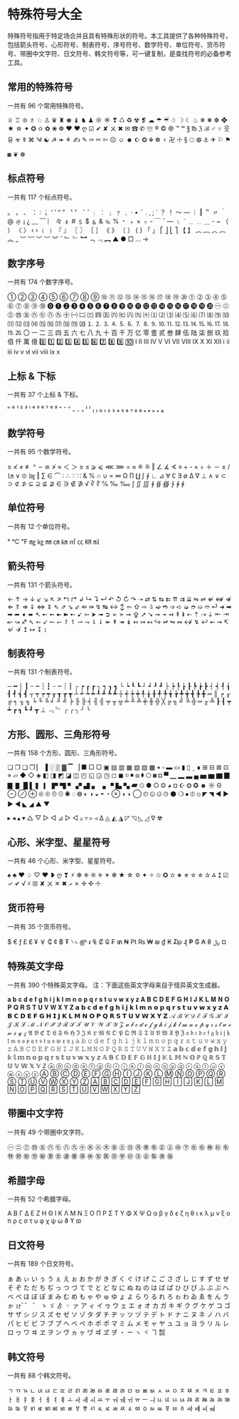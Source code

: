 ﻿# 特殊符号大全
特殊符号指用于特定场合并且具有特殊形状的符号。本工具提供了各种特殊符号，包括箭头符号、心形符号、制表符号、序号符号、数学符号、单位符号、货币符号、带圈中文字符、日文符号、韩文符号等，可一键复制，是查找符号的必备参考工具。

## 常用的特殊符号

一共有 96 个常用特殊符号。

♕
♖
♔
♗
♘
♙
♛
♜
♚
♝
♞
♟
☼
☀
❣
♺
♻︎
☢︎
❡
☁
☂
☔︎
☃
☽
☾
♨
❄
❅
❆
❖
★
☆
✦
✪
✫
✿
❀
❁
♥
❤
ღ
☑
✔
✘
ㄨ
✖
✉
☎
✆
☏
®
©
℗
™
℠
℥
℔
ℨ
ℬ
♂
♀
웃
유
☣
☤
⌘
༄
☯
☭
❧
⚘
✍
✎
✑
✂
✄
☹
☺
☻
☪
❂
☬
☸
♆
卍
☩
§
⚾︎
⚽︎
⚓︎
✈︎
⚐
⚑
◙
❦
☸

## 标点符号
一共有 117 个标点符号。

。
，
、
：
∶
；
‘
’
“
”
〝
〞
ˆ
ˇ
﹕
︰
﹔
﹖
﹑
·
•
¨
.
¸
;
´
？
！
～
—
｜
‖
＂
〃
｀
@
﹫
¡
¿
﹏
﹋
︴
々
﹟
\#
﹩
$
﹠
&
﹪
%
﹡
﹢
×
﹦
‐
￣
¯
―
﹨
˜
﹍
﹎
＿
\-
~
（
）
〈
〉
‹
›
﹛
﹜
『
』
〖
〗
［
］
《
》
〔
〕
{
}
「
」
⎡
⎦
⎣
⎤
【
】
︵
︷
︿
︹
︽
_
︶
︸
﹀
︺
︾
ˉ
﹂
﹄
︼
﹁
﹃
︻
▲
●
□
…
→

## 数字序号
一共有 174 个数字序号。

①
②
③
④
⑤
⑥
⑦
⑧
⑨
⑩
⑪
⑫
⑬
⑭
⑮
⑯
⑰
⑱
⑲
⑳
⓵
⓶
⓷
⓸
⓹
⓺
⓻
⓼
⓽
⓾
⓿
❶
❷
❸
❹
❺
❻
❼
❽
❾
❿
⓫
⓬
⓭
⓮
⓯
⓰
⓱
⓲
⓳
⓴
㊀
㊁
㊂
㊃
㊄
㊅
㊆
㊇
㊈
㊉
㈠
㈡
㈢
㈣
㈤
㈥
㈦
㈧
㈨
㈩
⑴
⑵
⑶
⑷
⑸
⑹
⑺
⑻
⑼
⑽
⑾
⑿
⒀
⒁
⒂
⒃
⒄
⒅
⒆
⒇
⒈
⒉
⒊
⒋
⒌
⒍
⒎
⒏
⒐
⒑
⒒
⒓
⒔
⒕
⒖
⒗
⒘
⒙
⒚
⒛
〇
一
二
三
四
五
六
七
八
九
十
百
千
万
亿
零
壹
贰
叁
肆
伍
陆
柒
捌
玖
拾
佰
仟
萬
億
0️⃣
1️⃣
2️⃣
3️⃣
4️⃣
5️⃣
6️⃣
7️⃣
8️⃣
9️⃣
🔟
Ⅰ
Ⅱ
Ⅲ
Ⅳ
Ⅴ
Ⅵ
Ⅶ
Ⅷ
Ⅸ
Ⅹ
Ⅺ
Ⅻ
ⅰ
ⅱ
ⅲ
ⅳ
ⅴ
ⅵ
ⅶ
ⅷ
ⅸ
ⅹ

## 上标 & 下标
一共有 37 个上标 & 下标。

ⁿ
⁰
¹
²
³
ⁱ
⁴
⁵
⁶
⁷
⁸
⁹
⁺
⁻
⁼
₊
₋
₌
⁽
⁾
₍
₎
₀
₁
₂
₃
₄
₅
₆
₇
₈
₉
ₐ
ₑ
ₒ
ₓ
ₔ

## 数学符号
一共有 95 个数学符号。

≥
≮
≠
≢
^
∽
≌
≯
≈
＜
＞
≥
≤
⩾
⩽
⋘
⋙
\=
≈
≝
≞
‖
∠
∡
∢
≡
+
\-
×
÷
＋
－
±
/
㏑
∨
⊙
㏒
‖
∑
∈
⌒
∶
∴
∵
∷
&
%
∩
∪
∝
∞
Ω
∏
∐
∫
∮
∟
⊿
∀
∁
∃
∅
∆
∇
⊥
∧
∨
⊂
⊃
⊄
⊅
⊆
⊇
⊈
⊉
∈
∋
∉
∌
√
∛
∜
℅
‰
‱
∫
∬
∭
∮
∯
∰
∱
∲
∳

## 单位符号
一共有 12 个单位符号。

°
℃
℉
㎎
㎏
㎜
㎝
㎞
㎡
㏄
㏎
㏕
## 箭头符号
一共有 131 个箭头符号。

←
↑
→
↓
↙
↘
↖
↗
↰
↱
↲
↳
↴
↵
↶
↺
↻
↷
➝
⇄
⇅
⇆
⇇
⇈
⇉
⇊
⇋
⇌
⇍
⇎
⇏
⇐
⇑
⇒
⇓
⇔
⇕
⇖
⇗
⇘
⇙
⇚
⇛
↯
↹
↔
↕
⇦
⇧
⇨
⇩
➫
➬
➩
➪
➭
➮
➯
➱
⏎
➜
➡
➥
➦
➧
➨
➷
➸
➻
➼
➽
➸
➹
➳
➤
➟
➲
➢
➣
➞
⇪
➚
➘
➙
➛
➺
⇞
⇟
⇠
⇡
⇢
⇣
⇤
⇥
↜
↝
♐
➴
➵
➶
↼
↽
↾
↿
⇀
⇁
⇂
⇃
↞
↟
↠
↡
↢
↣
↤
↪
↫
↬
↭
↮
↯
↩
⇜
⇝
↸
↚
↛
↥
↦
↧
↨

## 制表符号
一共有 131 个制表符号。

─
━
│
┃
┄
┅
┆
┇
┈
┉
┊
┋
┌
┍
┎
┏
┐
┑
┒
┓
└
┕
┖
┗
┘
┙
┚
┛
├
┝
┞
┟
┠
┡
┢
┣
┤
┥
┦
┧
┨
┩
┪
┫
┬
┭
┮
┯
┰
┱
┲
┳
┴
┵
┶
┷
┸
┹
┺
┻
┼
┽
┾
┿
╀
╁
╂
╃
╄
╅
╆
╇
╈
╉
╊
╋
═
║
╒
╓
╔
╕
╖
╗
╘
╙
╚
╛
╜
╝
╞
╟
╠
╡
╢
╣
╤
╥
╦
╧
╨
╩
╪
╫
╬
╳
╔
╗
╝
╚
╬
═
╓
╩
┠
┨
┯
┷
┏
┓
┗
┛
┳
⊥
﹃
﹄
┌
╭
╮
╯
╰

## 方形、圆形、三角形符号
一共有 158 个方形、圆形、三角形符号。

❏
❐
❑
❒
▏
▐
░
▒
▓
▔
▕
■
□
▢
▣
▤
▥
▦
▧
▨
▩
▪
▫
▬
▭
▮
▯
ˍ
∎
⊞
⊟
⊠
⊡
⋄
▱
◆
◇
◈
◧
◨
◩
◪
◫
◰
◱
◲
◳
◻
◼
◽
◾
⧈
⧫
⎔
◙
◘
▀
▁
▂
▃
▄
▅
▆
▇
▉
▊
▋
█
▌
▍
▎
▛
▜
▝
▞
▟
▖
▗
▘
▙
▚
▰
⊙
●
○
◎
◕
¤
☪
❂
✪
☻
☼
Θ
⊖
⊘
⊕
⊚
⊛
⊜
⊝
◉
◌
◍
◐
◑
◒
◓
◔
⊗
◖
◗
◯
◴
◵
◶
◷
⚫
❍
⦁
⦶
⦸
◤
◥
◄
►
▶
◀
◣
◢
▲
▼
 
▸
◂
▴
▾
△
▽
▷
◁
⊿
▻
◅
▵
▿
▹
◃
∆
◬
◭
◮
◸
◹
◺
◿
∇
☢

## 心形、米字型、星星符号
一共有 46 个心形、米字型、星星符号。

♠
♣
♥
♤
♡
❤
❥
ღ
❣
⚡︎
❇
❈
❊
✳
✴
✻
★
☆
✡
✦
✧
✩
✪
✫
✬
✭
✮
✯
✰
⁂
⁑
☑
✓
✔
√
☓
☒
✘
ㄨ
✕
✖
ރ
✗
✢
✣
☩

## 货币符号
一共有 35 个货币符号。

$
€
ƒ
£
₤
¥
￥
₵
¢
฿
₮
৲
৳
௹
៛
₠
₡
₢
₣
₥
₦
₧
₨
₩
₪
₫
₭
₯
₰
₱
₲
₳
₴
﷼
¤

## 特殊英文字母
一共有 390 个特殊英文字母。
注：下面这些英文字母来自于怪异英文生成器。

𝐚
𝐛
𝐜
𝐝
𝐞
𝐟
𝐠
𝐡
𝐢
𝐣
𝐤
𝐥
𝐦
𝐧
𝐨
𝐩
𝐪
𝐫
𝐬
𝐭
𝐮
𝐯
𝐰
𝐱
𝐲
𝐳
𝐀
𝐁
𝐂
𝐃
𝐄
𝐅
𝐆
𝐇
𝐈
𝐉
𝐊
𝐋
𝐌
𝐍
𝐎
𝐏
𝐐
𝐑
𝐒
𝐓
𝐔
𝐕
𝐖
𝐗
𝐘
𝐙
𝗮
𝗯
𝗰
𝗱
𝗲
𝗳
𝗴
𝗵
𝗶
𝗷
𝗸
𝗹
𝗺
𝗻
𝗼
𝗽
𝗾
𝗿
𝘀
𝘁
𝘂
𝘃
𝘄
𝘅
𝘆
𝘇
𝗔
𝗕
𝗖
𝗗
𝗘
𝗙
𝗚
𝗛
𝗜
𝗝
𝗞
𝗟
𝗠
𝗡
𝗢
𝗣
𝗤
𝗥
𝗦
𝗧
𝗨
𝗩
𝗪
𝗫
𝗬
𝗭
𝒜
ℬ
𝒞
𝒟
ℰ
ℱ
𝒢
ℋ
ℐ
𝒥
𝒦
ℒ
ℳ
𝒩
𝒪
𝒫
𝒬
ℛ
𝒮
𝒯
𝒰
𝒱
𝒲
𝒳
𝒴
𝒵
𝒶
𝒷
𝒸
𝒹
ℯ
𝒻
ℊ
𝒽
𝒾
𝒿
𝓀
𝓁
𝓂
𝓃
ℴ
𝓅
𝓆
𝓇
𝓈
𝓉
𝓊
𝓋
𝓌
𝓍
𝓎
𝓏
𝔄
𝔅
ℭ
𝔇
𝔈
𝔉
𝔊
ℌ
ℑ
𝔍
𝔎
𝔏
𝔐
𝔑
𝔒
𝔓
𝔔
ℜ
𝔖
𝔗
𝔘
𝔙
𝔚
𝔛
𝔜
ℨ
𝔞
𝔟
𝔠
𝔡
𝔢
𝔣
𝔤
𝔥
𝔦
𝔧
𝔨
𝔩
𝔪
𝔫
𝔬
𝔭
𝔮
𝔯
𝔰
𝔱
𝔲
𝔳
𝔴
𝔵
𝔶
𝔷
𝚊
𝚋
𝚌
𝚍
𝚎
𝚏
𝚐
𝚑
𝚒
𝚓
𝚔
𝚕
𝚖
𝚗
𝚘
𝚙
𝚚
𝚛
𝚜
𝚝
𝚞
𝚟
𝚠
𝚡
𝚢
𝚣
𝙰
𝙱
𝙲
𝙳
𝙴
𝙵
𝙶
𝙷
𝙸
𝙹
𝙺
𝙻
𝙼
𝙽
𝙾
𝙿
𝚀
𝚁
𝚂
𝚃
𝚄
𝚅
𝚆
𝚇
𝚈
𝚉
𝕒
𝕓
𝕔
𝕕
𝕖
𝕗
𝕘
𝕙
𝕚
𝕛
𝕜
𝕝
𝕞
𝕟
𝕠
𝕡
𝕢
𝕣
𝕤
𝕥
𝕦
𝕧
𝕨
𝕩
𝕪
𝕫
𝔸
𝔹
ℂ
𝔻
𝔼
𝔽
𝔾
ℍ
𝕀
𝕁
𝕂
𝕃
𝕄
ℕ
𝕆
ℙ
ℚ
ℝ
𝕊
𝕋
𝕌
𝕍
𝕎
𝕏
𝕐
ℤ
ⓐ
ⓑ
ⓒ
ⓓ
ⓔ
ⓕ
ⓖ
ⓗ
ⓘ
ⓙ
ⓚ
ⓛ
ⓜ
ⓝ
ⓞ
ⓟ
ⓠ
ⓡ
ⓢ
ⓣ
ⓤ
ⓥ
ⓦ
ⓧ
ⓨ
ⓩ
Ⓐ
Ⓑ
Ⓒ
Ⓓ
Ⓔ
Ⓕ
Ⓖ
Ⓗ
Ⓘ
Ⓙ
Ⓚ
Ⓛ
Ⓜ
Ⓝ
Ⓞ
Ⓟ
Ⓠ
Ⓡ
Ⓢ
Ⓣ
Ⓤ
Ⓥ
Ⓦ
Ⓧ
Ⓨ
Ⓩ
🄰
🄱
🄲
🄳
🄴
🄵
🄶
🄷
🄸
🄹
🄺
🄻
🄼
🄽
🄾
🄿
🅀
🅁
🅂
🅃
🅄
🅅
🅆
🅇
🅈
🅉

## 带圈中文字符
一共有 49 个带圈中文字符。

㊀
㊁
㊂
㊃
㊄
㊅
㊆
㊇
㊈
㊉
㊌
㊋
㊍
㊎
㊏
㊐
㊊
㊰
㊒
㊣
㊤
㊥
㊦
㊧
㊨
㊑
㊓
㊔
㊕
㊖
㊗
㊘
㊙
㊚
㊛
㊜
㊝
㊠
㊡
㊢
㊩
㊪
㊫
㊞
㊟
㊭
㊬
㊮
㊯

## 希腊字母
一共有 52 个希腊字母。

Α
Β
Γ
Δ
Ε
Ζ
Η
Θ
Ι
Κ
Λ
Μ
Ν
Ξ
Ο
Π
Ρ
Σ
Τ
Υ
Φ
Χ
Ψ
Ω
α
β
γ
δ
ε
ζ
η
θ
ι
κ
λ
μ
ν
ξ
ο
π
ρ
ς
σ
τ
υ
φ
χ
ψ
ω
ϑ
ϒ
ϖ

## 日文符号
一共有 189 个日文符号。

ぁ
あ
ぃ
い
ぅ
う
ぇ
え
ぉ
お
か
が
き
ぎ
く
ぐ
け
げ
こ
ご
さ
ざ
し
じ
す
ず
せ
ぜ
そ
ぞ
た
だ
ち
ぢ
っ
つ
づ
て
で
と
ど
な
に
ぬ
ね
の
は
ば
ぱ
ひ
び
ぴ
ふ
ぶ
ぷ
へ
べ
ぺ
ほ
ぼ
ぽ
ま
み
む
め
も
ゃ
や
ゅ
ゆ
ょ
よ
ら
り
る
れ
ろ
ゎ
わ
ゐ
ゑ
を
ん
ゔ
ゕ
ゖ
゚
゛
゜
ゝ
ゞ
ゟ
゠
ァ
ア
ィ
イ
ゥ
ウ
ェ
エ
ォ
オ
カ
ガ
キ
ギ
ク
グ
ケ
ゲ
コ
ゴ
サ
ザ
シ
ジ
ス
ズ
セ
ゼ
ソ
ゾ
タ
ダ
チ
ヂ
ッ
ツ
ヅ
テ
デ
ト
ド
ナ
ニ
ヌ
ネ
ノ
ハ
バ
パ
ヒ
ビ
ピ
フ
ブ
プ
ヘ
ベ
ペ
ホ
ボ
ポ
マ
ミ
ム
メ
モ
ャ
ヤ
ュ
ユ
ョ
ヨ
ラ
リ
ル
レ
ロ
ヮ
ワ
ヰ
ヱ
ヲ
ン
ヴ
ヵ
ヶ
ヷ
ヸ
ヹ
ヺ
・
ー
ヽ
ヾ
ヿ
㍿

## 韩文符号
一共有 88 个韩文符号。

ㄱ
ㄲ
ㄳ
ㄴ
ㄵ
ㄶ
ㄷ
ㄸ
ㄹ
ㄺ
ㄻ
ㄼ
ㄽ
ㄾ
ㄿ
ㅀ
ㅁ
ㅂ
ㅃ
ㅄ
ㅅ
ㅆ
ㅇ
ㅈ
ㅉ
ㅊ
ㅋ
ㅌ
ㅍ
ㅎ
ㅏ
ㅐ
ㅑ
ㅒ
ㅓ
ㅔ
ㅕ
ㅖ
ㅗ
ㅘ
ㅙ
ㅚ
ㅛ
ㅜ
ㅝ
ㅞ
ㅟ
ㅠ
ㅡ
ㅢ
ㅥ
ㅦ
ㅧ
ㅨ
ㅩ
ㅪ
ㅫ
ㅬ
ㅭ
ㅮ
ㅯ
ㅰ
ㅱ
ㅲ
ㅳ
ㅴ
ㅵ
ㅶ
ㅷ
ㅸ
ㅹ
ㅺ
ㅻ
ㅼ
ㅽ
ㅾ
ㅿ
ㆀ
ㆁ
ㆂ
ㆃ
ㆄ
ㆅ
ㆆ
ㆇ
ㆈ
ㆉ
ㆊ 